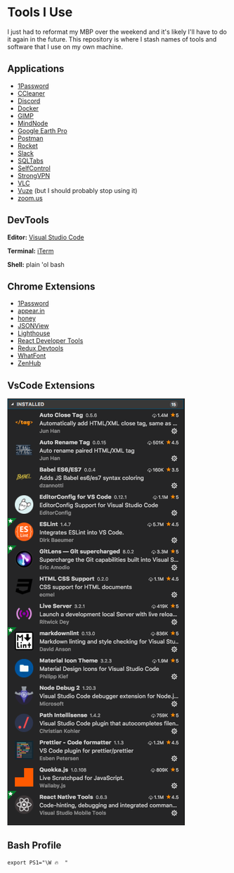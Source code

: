 # Tools I Use

I just had to reformat my MBP over the weekend and it's likely I'll have to do it again in the future. This repository is where I stash names of tools and software that I use on my own machine.

## Applications

- [1Password](https://1password.com/)
- [CCleaner](https://www.ccleaner.com/ccleaner/download)
- [Discord](https://discordapp.com/download)
- [Docker](https://docs.docker.com/install/)
- [GIMP](https://www.gimp.org/downloads/)
- [MindNode](https://mindnode.com/mindnode/mac)
- [Google Earth Pro](https://www.google.com/earth/desktop/)
- [Postman](https://www.getpostman.com/)
- [Rocket](http://matthewpalmer.net/rocket/)
- [Slack](https://slack.com/downloads/)
- [SQLTabs](https://www.sqltabs.com/)
- [SelfControl](http://selfcontrolapp.com/)
- [StrongVPN](https://strongvpn.com/setup.html)
- [VLC](https://www.videolan.org/vlc/)
- [Vuze](https://www.best-bittorrent-vpn.com/how-to-use-vuze-anonymously.html) (but I should probably stop using it)
- [zoom.us](https://zoom.us/download)

## DevTools

**Editor:** [Visual Studio Code](https://code.visualstudio.com/download)

<!-- **Editor Theme:** -->

**Terminal:** [iTerm](https://www.iterm2.com/)

<!-- **Terminal Theme:** -->

**Shell:** plain 'ol bash

## Chrome Extensions

- [1Password](https://agilebits.com/onepassword/extensions)
- [appear.in](https://chrome.google.com/webstore/detail/appearin-screen-sharing/bodncoafpihbhpfljcaofnebjkaiaiga?hl=en)
- [honey](https://www.joinhoney.com/)
- [JSONView](https://chrome.google.com/webstore/detail/jsonview/chklaanhfefbnpoihckbnefhakgolnmc?hl=en)
- [Lighthouse](https://chrome.google.com/webstore/detail/lighthouse/blipmdconlkpinefehnmjammfjpmpbjk?hl=en)
- [React Developer Tools](https://chrome.google.com/webstore/detail/react-developer-tools/fmkadmapgofadopljbjfkapdkoienihi?hl=en)
- [Redux Devtools](https://chrome.google.com/webstore/detail/redux-devtools/lmhkpmbekcpmknklioeibfkpmmfibljd?hl=en)
- [WhatFont](https://chrome.google.com/webstore/detail/whatfont/jabopobgcpjmedljpbcaablpmlmfcogm?hl=en)
- [ZenHub](https://chrome.google.com/webstore/detail/zenhub-for-github/ogcgkffhplmphkaahpmffcafajaocjbd?hl=en-US)

## VsCode Extensions

  ![extensions-list](https://github.com/kale-stew/tools-i-use/blob/master/assets/vscode-extensions.png)

## Bash Profile

  `export PS1="\W 🔥  "`